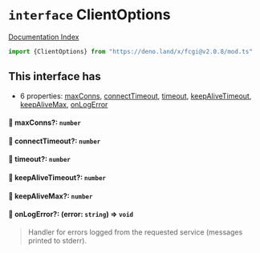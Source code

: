 # `interface` ClientOptions

[Documentation Index](../README.md)

```ts
import {ClientOptions} from "https://deno.land/x/fcgi@v2.0.8/mod.ts"
```

## This interface has

- 6 properties:
[maxConns](#-maxconns-number),
[connectTimeout](#-connecttimeout-number),
[timeout](#-timeout-number),
[keepAliveTimeout](#-keepalivetimeout-number),
[keepAliveMax](#-keepalivemax-number),
[onLogError](#-onlogerror-error-string--void)


#### 📄 maxConns?: `number`



#### 📄 connectTimeout?: `number`



#### 📄 timeout?: `number`



#### 📄 keepAliveTimeout?: `number`



#### 📄 keepAliveMax?: `number`



#### 📄 onLogError?: (error: `string`) => `void`

> Handler for errors logged from the requested service (messages printed to stderr).



